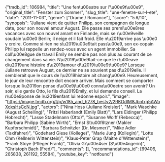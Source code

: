 {"tmdb_id": 106984, "title": "Une fen\u00eatre sur l'\u00e9t\u00e9", "original_title": "Fenster zum Sommer", "slug_title": "une-fenetre-sur-l-ete", "date": "2011-11-03", "genre": ["Drame / Romance"], "score": "5.6/10", "synopsis": "Juliane vient de quitter Philipp, son compagnon de longue date, pour son nouvel amour August. Elle passe ses premi\u00e8res vacances avec son nouvel amant en Finlande, mais se r\u00e9veille soudain \u00e0 Berlin; il neige et il fait froid. Elle n\u2019arrive pas \u00e0 y croire. Comme si rien ne s\u2019\u00e9tait pass\u00e9, son ex-copain Philipp lui rappelle un rendez-vous avec un agent immobilier. Sa coll\u00e8gue de travail Emily ne semble pas non plus au courant de ce changement dans sa vie. N\u2019\u00e9tait-ce que le r\u00eave d\u2019une histoire d\u2019amour d\u2019\u00e9t\u00e9? Lorsque Juliane retrouve August, ce dernier ne se souvient pas d\u2019elle. Il semblerait que le cours de l\u2019histoire ait chang\u00e9. Heureusement, le jour de leur rencontre doit encore arriver. Mais comment se comporter lorsque l\u2019on pense d\u00e9j\u00e0 conna\u00eetre son avenir? Un soir, elle garde Otto, le fils d\u2019Emily, et lui demande conseil. La r\u00e9ponse de l\u2019enfant lui redonne espoir.", "image": "https://image.tmdb.org/t/p/w185_and_h278_bestv2/2RKOdIM8JbnIxg5AWaXdxsHsCcN.jpg", "actors": ["Nina Hoss (Juliane Kreisler)", "Mark Waschke (August Schelling)", "Fritzi Haberlandt (Emily Blatt)", "Lars Eidinger (Philipp Hobrecht)", "Lasse Stadelmann (Otto)", "Susanne Wolff (Rebecca)", "Barbara Philipp (Sabine Wirth)", "Ernst St\u00f6tzner (Makler Kupferschmidt)", "Barbara Schnitzler (Dr. Mesmer)", "Mike Adler (Taxifahrer)", "Godehard Giese (Kollege)", "Marie Jung (Kollegin)", "Lotte Ohm (Kellnerin Wittenstein)", "Klaus-Peter Grap (Maitre d'Wittenstein)", "Frank Stoye (Pfleger Frank)", "Olivia Gr\u00e4ser (S\u00e4ngerin)", "Christoph Bach (Fred)"], "comments": [], "recommandations_id": [69406, 265838, 261192, 55584], "youtube_key": "notfound"}